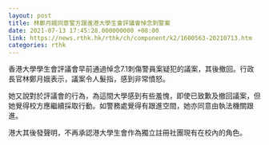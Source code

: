 ```yaml
---
layout: post
title: 林鄭月娥同意警方跟進港大學生會評議會悼念刺警案
date: 2021-07-13 17:45:28.000000000 +08:00
link: https://news.rthk.hk/rthk/ch/component/k2/1600563-20210713.htm
categories: rthk
---
```


香港大學學生會評議會早前通過悼念7.1刺傷警員案疑犯的議案，其後撤回。行政長官林鄭月娥表示，議案令人髮指，感到非常憤怒。

她又說對於評議會的行為，為這間大學感到有些羞愧，即使已致歉及撤回議案，但她覺得校方應繼續採取行動。如警務處覺得有跟進空間，她亦同意由執法機關跟進。

港大其後發聲明，不再承認港大學生會作為獨立註冊社團現有在校內的角色。
